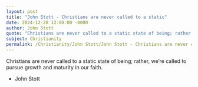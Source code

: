```yaml
---
layout: post
title: "John Stott - Christians are never called to a static"
date: 2024-12-28 12:00:00 -0000
author: John Stott
quote: "Christians are never called to a static state of being; rather, we’re called to pursue growth and maturity in our faith."
subject: Christianity
permalink: /Christianity/John Stott/John Stott - Christians are never called to a static
---
```


Christians are never called to a static state of being; rather, we’re called to pursue growth and maturity in our faith.

- John Stott
